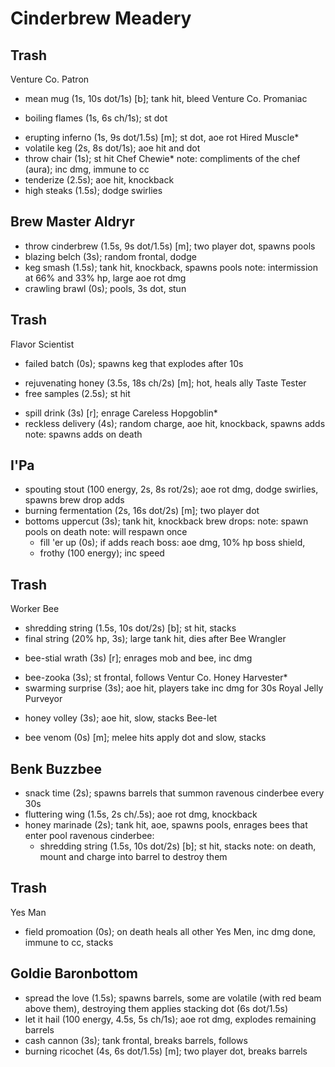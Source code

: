 # Cinderbrew Meadery

## Trash
Venture Co. Patron
  + mean mug (1s, 10s dot/1s) [b]; tank hit, bleed
Venture Co. Promaniac
  * boiling flames (1s, 6s ch/1s); st dot
  + erupting inferno (1s, 9s dot/1.5s) [m]; st dot, aoe rot
Hired Muscle*
  + volatile keg (2s, 8s dot/1s); aoe hit and dot
  + throw chair (1s); st hit
Chef Chewie*
  note: compliments of the chef (aura); inc dmg, immune to cc
  + tenderize (2.5s); aoe hit, knockback
  + high steaks (1.5s); dodge swirlies

## Brew Master Aldryr
  + throw cinderbrew (1.5s, 9s dot/1.5s) [m]; two player dot, spawns pools
  + blazing belch (3s); random frontal, dodge
  + keg smash (1.5s); tank hit, knockback, spawns pools
  note: intermission at 66% and 33% hp, large aoe rot dmg
  + crawling brawl (0s); pools, 3s dot, stun

## Trash
Flavor Scientist
  + failed batch (0s); spawns keg that explodes after 10s
  * rejuvenating honey (3.5s, 18s ch/2s) [m]; hot, heals ally
Taste Tester
  * free samples (2.5s); st hit
  + spill drink (3s) [r]; enrage
Careless Hopgoblin*
  + reckless delivery (4s); random charge, aoe hit, knockback, spawns adds
  note: spawns adds on death

## I'Pa
  + spouting stout (100 energy, 2s, 8s rot/2s); aoe rot dmg, dodge swirlies, spawns brew drop adds
  + burning fermentation (2s, 16s dot/2s) [m]; two player dot
  + bottoms uppercut (3s); tank hit, knockback
  brew drops:
    note: spawn pools on death
    note: will respawn once
    + fill 'er up (0s); if adds reach boss: aoe dmg, 10% hp boss shield,
    + frothy (100 energy); inc speed

## Trash
Worker Bee
  + shredding string (1.5s, 10s dot/2s) [b]; st hit, stacks
  + final string (20% hp, 3s); large tank hit, dies after
Bee Wrangler
  * bee-stial wrath (3s) [r]; enrages mob and bee, inc dmg
  + bee-zooka (3s); st frontal, follows
Ventur Co. Honey Harvester*
  + swarming surprise (3s); aoe hit, players take inc dmg for 30s
Royal Jelly Purveyor
  * honey volley (3s); aoe hit, slow, stacks
Bee-let
  + bee venom (0s) [m]; melee hits apply dot and slow, stacks

## Benk Buzzbee
  + snack time (2s); spawns barrels that summon ravenous cinderbee every 30s
  + fluttering wing (1.5s, 2s ch/.5s); aoe rot dmg, knockback
  + honey marinade (2s); tank hit, aoe, spawns pools, enrages bees that enter pool
  ravenous cinderbee:
    + shredding string (1.5s, 10s dot/2s) [b]; st hit, stacks
      note: on death, mount and charge into barrel to destroy them

## Trash
Yes Man
  + field promoation (0s); on death heals all other Yes Men, inc dmg done, immune to cc, stacks

## Goldie Baronbottom
  + spread the love (1.5s); spawns barrels, some are volatile (with red beam above them), destroying them applies stacking dot (6s dot/1.5s)
  + let it hail (100 energy, 4.5s, 5s ch/1s); aoe rot dmg, explodes remaining barrels
  + cash cannon (3s); tank frontal, breaks barrels, follows
  + burning ricochet (4s, 6s dot/1.5s) [m]; two player dot, breaks barrels
